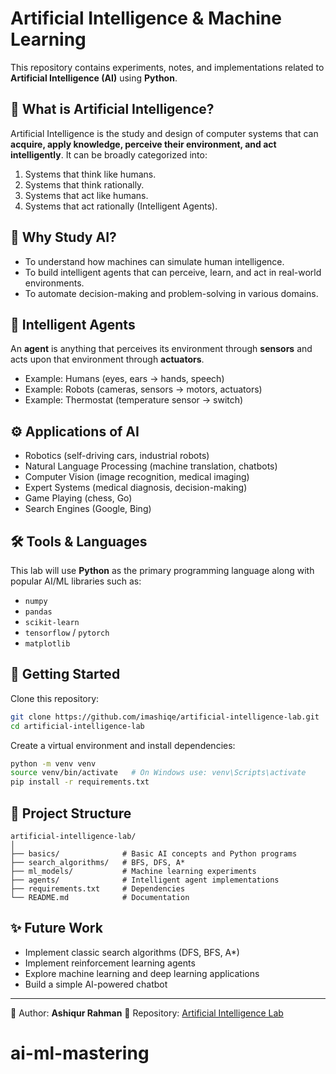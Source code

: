 # Artificial Intelligence & Machine Learning

This repository contains experiments, notes, and implementations related to **Artificial Intelligence (AI)** using **Python**.

## 📌 What is Artificial Intelligence?

Artificial Intelligence is the study and design of computer systems that can **acquire, apply knowledge, perceive their environment, and act intelligently**. It can be broadly categorized into:

1. Systems that think like humans.
2. Systems that think rationally.
3. Systems that act like humans.
4. Systems that act rationally (Intelligent Agents).

## 📖 Why Study AI?

* To understand how machines can simulate human intelligence.
* To build intelligent agents that can perceive, learn, and act in real-world environments.
* To automate decision-making and problem-solving in various domains.

## 🤖 Intelligent Agents

An **agent** is anything that perceives its environment through **sensors** and acts upon that environment through **actuators**.

* Example: Humans (eyes, ears → hands, speech)
* Example: Robots (cameras, sensors → motors, actuators)
* Example: Thermostat (temperature sensor → switch)

## ⚙️ Applications of AI

* Robotics (self-driving cars, industrial robots)
* Natural Language Processing (machine translation, chatbots)
* Computer Vision (image recognition, medical imaging)
* Expert Systems (medical diagnosis, decision-making)
* Game Playing (chess, Go)
* Search Engines (Google, Bing)

## 🛠️ Tools & Languages

This lab will use **Python** as the primary programming language along with popular AI/ML libraries such as:

* `numpy`
* `pandas`
* `scikit-learn`
* `tensorflow` / `pytorch`
* `matplotlib`

## 🚀 Getting Started

Clone this repository:

```bash
git clone https://github.com/imashiqe/artificial-intelligence-lab.git
cd artificial-intelligence-lab
```

Create a virtual environment and install dependencies:

```bash
python -m venv venv
source venv/bin/activate   # On Windows use: venv\Scripts\activate
pip install -r requirements.txt
```

## 📂 Project Structure

```
artificial-intelligence-lab/
│
├── basics/              # Basic AI concepts and Python programs
├── search_algorithms/   # BFS, DFS, A*
├── ml_models/           # Machine learning experiments
├── agents/              # Intelligent agent implementations
├── requirements.txt     # Dependencies
└── README.md            # Documentation
```

## ✨ Future Work

* Implement classic search algorithms (DFS, BFS, A\*)
* Implement reinforcement learning agents
* Explore machine learning and deep learning applications
* Build a simple AI-powered chatbot

---

📌 Author: **Ashiqur Rahman**
🔗 Repository: [Artificial Intelligence Lab](https://github.com/imashiqe/artificial-intelligence-lab.git)
# ai-ml-mastering
